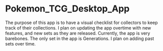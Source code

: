 # Pokemon_TCG_Desktop_App

The purpose of this app is to have a visual checklist for collectors to keep track of their collections. I plan on updating the app
overtime with new features, and new sets as they are released. Currently, the app is very barebones. The only set in the app is
Generations. I plan on adding past sets over time.
